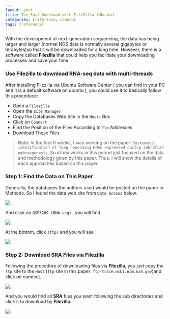 ```yaml
---
layout: post
title: The Fast Download with FileZilla (Ubuntu)
categories: [reference, ubuntu]
tags: [reference]
---
```


With the development of next-generation sequencing, the data has being larger and larger (normal NGS data is normally several gigabytes or terabytes)so that it will be downloaded for a long time. However, there is a software called **Filezilla** that could help you facilitate your downloading processes and save your time.  

### Use Filezilla to download RNA-seq data with multi-threads
After installing Filezilla via Ubuntu Software Center ( you can find in your PC and it is a defualt
software on ubuntu ), you could use it to basically follow this proceduce:

- Open a ```Filezilla``` 
- Open the ```Site Manager``` 
- Copy the Databases Web Site in the ```Host:``` Box 
- Click on ```Connect``` 
- Find the Position of the Files According to ```ftp``` Addresses 
- Download These Files

> Note: In the first 6 weeks, I was working on the paper: `Systematic identification of long noncoding RNAs expressed during zebrafish embryogenesis`. So all my works in this period just focused on the data and methodology given by this paper. Thus, I will show the details of each approaches based on this paper.

### Step 1: Find the Data on This Paper
Generally, the databases the authors used would be posted on the paper in Methods. So I found the
data web site from ```Data access``` below.

![](http://i.imgur.com/0j2PDa5.png)

And click on ```GSE3289 (RNA-seq)``` , you will find

![](http://i.imgur.com/rGShsHV.png)

At the bottom, click ```(ftp)``` and you will see

![](http://i.imgur.com/iXcWYTW.png)

### Step 2: Download SRA Files via Filezilla

Following the procedure of downloading files via **Filezilla**, you just copy the ```ftp``` site to the ```Host```
(```ftp``` site in this paper: ```ftp-trace.ncbi.nlm.nih.gov```)and click on connect.

![](http://i.imgur.com/p8eWR4a.png)

And you would find all **SRA** files you want following the sub directories and click it to download by **Filezilla**.

![](http://i.imgur.com/0Dc49a8.png)
